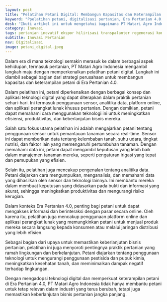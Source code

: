 ```yaml
---
layout: post
title: "Pelatihan Petani Digital: Membangun Kapasitas dan Keterampilan di Era Pertanian 4.0 untuk Keberlanjutan Bisnis"
keyword: "Ppelatihan petani, digitalisasi pertanian, Era Pertanian 4.0, keberlanjutan bisnis, Pertanian Modern, PT Matari Agro Indonesia"
desk: "Ikuti artikel ini untuk mengetahui bagaimana PT Matari Agro Indonesia memberdayakan petani melalui pelatihan digital untuk menghadapi tantangan dan memanfaatkan peluang di Era Pertanian 4.0, mendorong keberlanjutan bisnis pertanian."
category: Inovasi
tags: pertanian inovatif ekspor hilirisasi transpalanter regenerasi konsultan ketahanan pangan
subtitle: Inovasi Pertanian
nav: Digitalisasi
image: petani_digital.jpeg
---
```


Dalam era di mana teknologi semakin merasuk ke dalam berbagai aspek kehidupan, termasuk pertanian, PT Matari Agro Indonesia mengambil langkah maju dengan memperkenalkan pelatihan petani digital. Langkah ini diambil sebagai bagian dari strategi perusahaan untuk membangun kapasitas dan keterampilan petani di Era Pertanian 4.0.

Dalam pelatihan ini, petani diperkenalkan dengan berbagai konsep dan aplikasi teknologi digital yang dapat diterapkan dalam praktik pertanian sehari-hari. Ini termasuk penggunaan sensor, analitika data, platform online, dan aplikasi perangkat lunak khusus pertanian. Dengan demikian, petani dapat memahami cara menggunakan teknologi ini untuk meningkatkan efisiensi, produktivitas, dan keberlanjutan bisnis mereka.

Salah satu fokus utama pelatihan ini adalah mengajarkan petani tentang penggunaan sensor untuk pemantauan tanaman secara real-time. Sensor ini dapat memberikan data tentang kelembaban tanah, suhu udara, tingkat nutrisi, dan faktor lain yang memengaruhi pertumbuhan tanaman. Dengan memahami data ini, petani dapat mengambil keputusan yang lebih baik dalam manajemen tanaman mereka, seperti pengaturan irigasi yang tepat dan pemupukan yang efisien.

Selain itu, pelatihan juga mencakup pengenalan tentang analitika data. Petani diajarkan cara mengumpulkan, menganalisis, dan memahami data yang dihasilkan oleh sensor dan teknologi lainnya. Ini membantu mereka dalam membuat keputusan yang didasarkan pada bukti dan informasi yang akurat, sehingga meningkatkan produktivitas dan mengurangi risiko kerugian.

Dalam konteks Era Pertanian 4.0, penting bagi petani untuk dapat mengakses informasi dan berinteraksi dengan pasar secara online. Oleh karena itu, pelatihan juga mencakup penggunaan platform online dan aplikasi perangkat lunak yang memungkinkan petani untuk menjual produk mereka secara langsung kepada konsumen atau melalui jaringan distribusi yang lebih efisien.

Sebagai bagian dari upaya untuk memastikan keberlanjutan bisnis pertanian, pelatihan ini juga menyoroti pentingnya praktik pertanian yang ramah lingkungan dan berkelanjutan. Petani diajarkan tentang penggunaan teknologi untuk mengurangi penggunaan pestisida dan pupuk kimia, meningkatkan kesehatan tanah, dan meminimalkan dampak negatif terhadap lingkungan.

Dengan mengadopsi teknologi digital dan memperkuat keterampilan petani di Era Pertanian 4.0, PT Matari Agro Indonesia tidak hanya membantu petani untuk tetap relevan dalam industri yang terus berubah, tetapi juga memastikan keberlanjutan bisnis pertanian jangka panjang.